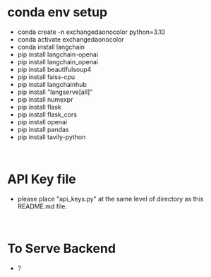 # conda env setup

- conda create -n exchangedaonocolor python=3.10
- conda activate exchangedaonocolor
- conda install langchain
- pip install langchain-openai
- pip install langchain_openai
- pip install beautifulsoup4
- pip install faiss-cpu
- pip install langchainhub
- pip install "langserve[all]"
- pip install numexpr
- pip install flask
- pip install flask_cors
- pip install openai
- pip install pandas
- pip install tavily-python

</br>

# API Key file

- please place "api_keys.py" at the same level of directory as this README.md file.

</br>

# To Serve Backend

- ?
